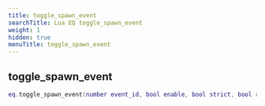 ```yaml
---
title: toggle_spawn_event
searchTitle: Lua EQ toggle_spawn_event
weight: 1
hidden: true
menuTitle: toggle_spawn_event
---
```

## toggle_spawn_event
```lua
eq.toggle_spawn_event(number event_id, bool enable, bool strict, bool reset) -- void
```